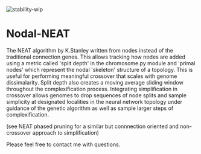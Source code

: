 ![stability-wip](https://img.shields.io/badge/stability-work_in_progress-blue.svg)

# Nodal-NEAT

The NEAT algorithm by K.Stanley written from nodes instead of the traditional connection genes. This allows tracking how nodes are added using a metric called 'split depth' in the chromosome.py module and 'primal nodes' which represent the nodal 'skeleton' structure of a topology. This is useful for performing meaningful crossover that scales with genome dissimalarity. Split depth also creates a moving average sliding window throughout the complexification process. Integrating simplification in crossover allows genomes to drop sequences of node splits and sample simplicity at designated localities in the neural network topology under guidance of the genetic algorithm as well as sample larger steps of complexification.

(see NEAT phased pruning for a similar but connnection oriented and non-crossover approach to simplification)

Please feel free to contact me with questions.
